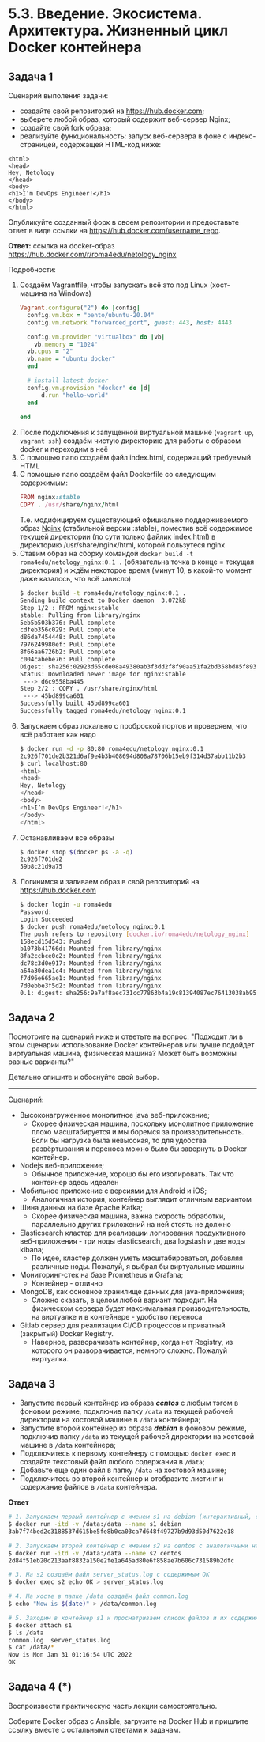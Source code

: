 
# 5.3. Введение. Экосистема. Архитектура. Жизненный цикл Docker контейнера

## Задача 1

Сценарий выполения задачи:

- создайте свой репозиторий на https://hub.docker.com;
- выберете любой образ, который содержит веб-сервер Nginx;
- создайте свой fork образа;
- реализуйте функциональность:
запуск веб-сервера в фоне с индекс-страницей, содержащей HTML-код ниже:
```
<html>
<head>
Hey, Netology
</head>
<body>
<h1>I’m DevOps Engineer!</h1>
</body>
</html>
```
Опубликуйте созданный форк в своем репозитории и предоставьте ответ в виде ссылки на https://hub.docker.com/username_repo.

**Ответ:** cсылка на docker-образ https://hub.docker.com/r/roma4edu/netology_nginx

Подробности:

1. Создаём Vagrantfile, чтобы запускать всё это под Linux (хост-машина на Windows)
    ```ruby
    Vagrant.configure("2") do |config|
      config.vm.box = "bento/ubuntu-20.04"
      config.vm.network "forwarded_port", guest: 443, host: 4443
    
      config.vm.provider "virtualbox" do |vb|
        vb.memory = "1024"
  	  vb.cpus = "2"
  	  vb.name = "ubuntu_docker"
      end
    
      # install latest docker
      config.vm.provision "docker" do |d|
          d.run "hello-world"
      end
      
    end
    ```
2. После подключения к запущенной виртуальной машине (``vagrant up``, ``vagrant ssh``) создаём чистую директорию для работы с образом docker и переходим в неё
3. С помощью nano создаём файл index.html, содержащий требуемый HTML
4. С помощью nano создаём файл Dockerfile со следующим содержимым:
    ```ruby
    FROM nginx:stable
    COPY . /usr/share/nginx/html
    ```
    Т.е. модифицируем существующий официально поддерживаемого образ [Nginx](https://hub.docker.com/_/nginx) (стабильной версии :stable), поместив всё содержимое текущей директории (по сути только файлик index.html) в директорию /usr/share/nginx/html, которой пользутеся nginx
5. Ставим образ на сборку командой ``docker build -t roma4edu/netology_nginx:0.1 .`` (обязательна точка в конце = текущая директория) и ждём некоторое время (минут 10, в какой-то момент даже казалось, что всё зависло)
    ```bash
    $ docker build -t roma4edu/netology_nginx:0.1 .
    Sending build context to Docker daemon  3.072kB
    Step 1/2 : FROM nginx:stable
    stable: Pulling from library/nginx
    5eb5b503b376: Pull complete
    cdfeb356c029: Pull complete
    d86da7454448: Pull complete
    7976249980ef: Pull complete
    8f66aa6726b2: Pull complete
    c004cabebe76: Pull complete
    Digest: sha256:02923d65cde08a49380ab3f3dd2f8f90aa51fa2bd358bd85f89345848f6e6623
    Status: Downloaded newer image for nginx:stable
     ---> d6c9558ba445
    Step 2/2 : COPY . /usr/share/nginx/html
     ---> 45bd899ca601
    Successfully built 45bd899ca601
    Successfully tagged roma4edu/netology_nginx:0.1
    ```
6. Запускаем образ локально с проброской портов и проверяем, что всё работает как надо
    ```bash
    $ docker run -d -p 80:80 roma4edu/netology_nginx:0.1
    2c926f701de2b321d6af9e4b3b408694d808a78706b15eb9f314d37abb11b2b3
    $ curl localhost:80
    <html>
    <head>
    Hey, Netology
    </head>
    <body>
    <h1>I’m DevOps Engineer!</h1>
    </body>
    </html>
    ```
7. Останавливаем все образы
    ```bash
    $ docker stop $(docker ps -a -q)
    2c926f701de2
    59b8c21d9a75
    ```
8. Логинимся и заливаем образ в свой репозиторий на https://hub.docker.com
    ```bash
    $ docker login -u roma4edu
    Password:
    Login Succeeded
    $ docker push roma4edu/netology_nginx:0.1
    The push refers to repository [docker.io/roma4edu/netology_nginx]
    158ecd15d543: Pushed
    b1073b41766d: Mounted from library/nginx
    8fa2ccbce0c2: Mounted from library/nginx
    dc78c3d0e917: Mounted from library/nginx
    a64a30dea1c4: Mounted from library/nginx
    f7d96e665ae1: Mounted from library/nginx
    7d0ebbe3f5d2: Mounted from library/nginx
    0.1: digest: sha256:9a7af8aec731cc77863b4a19c81394087ec76413038ab95fc2e1661f4f4dc3ab size: 1777
    ```

## Задача 2

Посмотрите на сценарий ниже и ответьте на вопрос:
"Подходит ли в этом сценарии использование Docker контейнеров или лучше подойдет виртуальная машина, физическая машина? Может быть возможны разные варианты?"

Детально опишите и обоснуйте свой выбор.

---

Сценарий:

- Высоконагруженное монолитное java веб-приложение;
  * Скорее физическая машина, поскольку монолитное приложение плохо масштабируется и мы боремся за производительность. Если бы нагрузка была невысокая, то для удобства развёртывания и переноса можно было бы завернуть в Docker контейнер.
- Nodejs веб-приложение;
  * Обычное приложение, хорошо бы его изолировать. Так что контейнер здесь идеален
- Мобильное приложение c версиями для Android и iOS;
  * Аналогичная история, контейнер выглядит отличным вариантом
- Шина данных на базе Apache Kafka;
  * Скорее физическая машина, важна скорость обработки, параллельно других приложений на ней стоять не должно
- Elasticsearch кластер для реализации логирования продуктивного веб-приложения - три ноды elasticsearch, два logstash и две ноды kibana;
  * По идее, кластер должен уметь масштабироваться, добавляя различные ноды. Пожалуй, я выбрал бы виртуальные машины
- Мониторинг-стек на базе Prometheus и Grafana;
  * Контейнер - отлично
- MongoDB, как основное хранилище данных для java-приложения;
  * Сложно сказать, в целом любой вариант подходит. На физическом сервера будет максимальная производительность, на виртуалке и в контейнере - удобство переноса
- Gitlab сервер для реализации CI/CD процессов и приватный (закрытый) Docker Registry.
  * Наверное, разворачивать контейнер, когда нет Registry, из которого он разворачивается, немного сложно. Пожалуй виртуалка.

## Задача 3

- Запустите первый контейнер из образа ***centos*** c любым тэгом в фоновом режиме, подключив папку ```/data``` из текущей рабочей директории на хостовой машине в ```/data``` контейнера;
- Запустите второй контейнер из образа ***debian*** в фоновом режиме, подключив папку ```/data``` из текущей рабочей директории на хостовой машине в ```/data``` контейнера;
- Подключитесь к первому контейнеру с помощью ```docker exec``` и создайте текстовый файл любого содержания в ```/data```;
- Добавьте еще один файл в папку ```/data``` на хостовой машине;
- Подключитесь во второй контейнер и отобразите листинг и содержание файлов в ```/data``` контейнера.

**Ответ**

```bash
# 1. Запускаем первый контейнер с именем s1 на debian (интерактивный, с tty, в фоновом режиме), подключая папку /data хоста в /data контейнера
$ docker run -itd -v /data:/data --name s1 debian
3ab7f74bed2c3188537d615be5fe8b0ca03ca7d648f49727b9d93d50d7622e18

# 2. Запускаем второй контейнер с именем s2 на centos с аналогичными настройками
$ docker run -itd -v /data:/data --name s2 centos
2d84f51eb20c213aaf8832a150e2fe1a645ad80e6f858ae7b606c731589b2dfc

# 3. На s2 создаём файл server_status.log с содержимым ОК
$ docker exec s2 echo OK > server_status.log

# 4. На хосте в папке /data создаём файл common.log
$ echo "Now is $(date)" > /data/common.log

# 5. Заходим в контейнер s1 и просматриваем список файлов и их содержимое для папки /data
$ docker attach s1
$ ls /data
common.log  server_status.log
$ cat /data/*
Now is Mon Jan 31 01:16:54 UTC 2022
OK
```

## Задача 4 (*)

Воспроизвести практическую часть лекции самостоятельно.

Соберите Docker образ с Ansible, загрузите на Docker Hub и пришлите ссылку вместе с остальными ответами к задачам.
